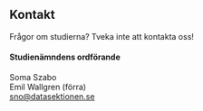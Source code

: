 ## Kontakt

Frågor om studierna? Tveka inte att kontakta oss! 

#### Studienämndens ordförande

Soma Szabo<br>
Emil Wallgren (förra)<br>
[sno@datasektionen.se](mailto:sno@datasektionen.se)
